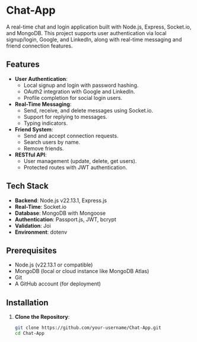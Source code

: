 # Chat-App

A real-time chat and login application built with Node.js, Express, Socket.io, and MongoDB. This project supports user authentication via local signup/login, Google, and LinkedIn, along with real-time messaging and friend connection features.

## Features
- **User Authentication**: 
  - Local signup and login with password hashing.
  - OAuth2 integration with Google and LinkedIn.
  - Profile completion for social login users.
- **Real-Time Messaging**: 
  - Send, receive, and delete messages using Socket.io.
  - Support for replying to messages.
  - Typing indicators.
- **Friend System**: 
  - Send and accept connection requests.
  - Search users by name.
  - Remove friends.
- **RESTful API**: 
  - User management (update, delete, get users).
  - Protected routes with JWT authentication.

## Tech Stack
- **Backend**: Node.js v22.13.1, Express.js
- **Real-Time**: Socket.io
- **Database**: MongoDB with Mongoose
- **Authentication**: Passport.js, JWT, bcrypt
- **Validation**: Joi
- **Environment**: dotenv

## Prerequisites
- Node.js (v22.13.1 or compatible)
- MongoDB (local or cloud instance like MongoDB Atlas)
- Git
- A GitHub account (for deployment)

## Installation

1. **Clone the Repository**:
   ```bash
   git clone https://github.com/your-username/Chat-App.git
   cd Chat-App